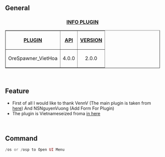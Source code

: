 ## General
<h3 align="center"><u>INFO PLUGIN</u></h3>
<table border="1" align="center">
<tr>
<th><p><u>PLUGIN</u></p></th>
<th><p><u>API</u></p></th>
<th><p><u>VERSION</u></p></th>
</tr>
<tr>
<td align="center">
<p>OreSpawner_VietHoa</p>
</td>
<td align="center">
<p>4.0.0</p>
</td>
<td align="center">
<p>2.0.0</p>
</td>
</tr>
</table>
<br>

## Feature 
- First of all I would like to thank VennV (The main plugin is taken from <a href="https://github.com/VennDev/OreSpawner/">here</a>) And NSNguyenVuong (Add Form For Plugin)
- The plugin is Vietnameseized froma <a href="https://github.com/NovaStark1234/OreSpawnerModify">in here</a>
<br>

## Command 
```php
/os or /osp to Open UI Menu 

```

